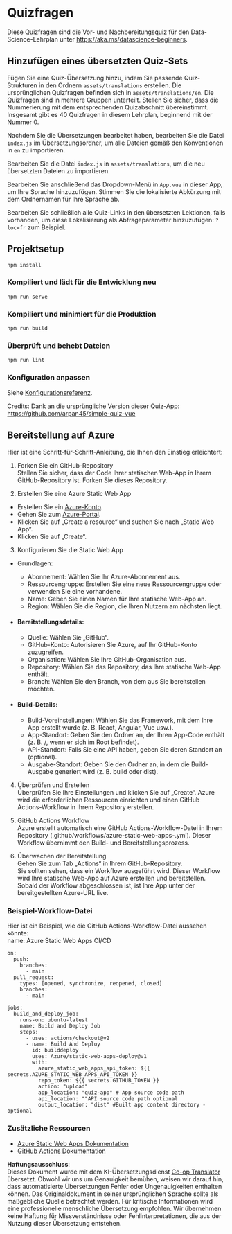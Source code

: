 <!--
CO_OP_TRANSLATOR_METADATA:
{
  "original_hash": "e92c33ea498915a13c9aec162616db18",
  "translation_date": "2025-08-24T00:39:04+00:00",
  "source_file": "quiz-app/README.md",
  "language_code": "de"
}
-->
# Quizfragen

Diese Quizfragen sind die Vor- und Nachbereitungsquiz für den Data-Science-Lehrplan unter https://aka.ms/datascience-beginners.

## Hinzufügen eines übersetzten Quiz-Sets

Fügen Sie eine Quiz-Übersetzung hinzu, indem Sie passende Quiz-Strukturen in den Ordnern `assets/translations` erstellen. Die ursprünglichen Quizfragen befinden sich in `assets/translations/en`. Die Quizfragen sind in mehrere Gruppen unterteilt. Stellen Sie sicher, dass die Nummerierung mit dem entsprechenden Quizabschnitt übereinstimmt. Insgesamt gibt es 40 Quizfragen in diesem Lehrplan, beginnend mit der Nummer 0.

Nachdem Sie die Übersetzungen bearbeitet haben, bearbeiten Sie die Datei `index.js` im Übersetzungsordner, um alle Dateien gemäß den Konventionen in `en` zu importieren.

Bearbeiten Sie die Datei `index.js` in `assets/translations`, um die neu übersetzten Dateien zu importieren.

Bearbeiten Sie anschließend das Dropdown-Menü in `App.vue` in dieser App, um Ihre Sprache hinzuzufügen. Stimmen Sie die lokalisierte Abkürzung mit dem Ordnernamen für Ihre Sprache ab.

Bearbeiten Sie schließlich alle Quiz-Links in den übersetzten Lektionen, falls vorhanden, um diese Lokalisierung als Abfrageparameter hinzuzufügen: `?loc=fr` zum Beispiel.

## Projektsetup

```
npm install
```

### Kompiliert und lädt für die Entwicklung neu

```
npm run serve
```

### Kompiliert und minimiert für die Produktion

```
npm run build
```

### Überprüft und behebt Dateien

```
npm run lint
```

### Konfiguration anpassen

Siehe [Konfigurationsreferenz](https://cli.vuejs.org/config/).

Credits: Dank an die ursprüngliche Version dieser Quiz-App: https://github.com/arpan45/simple-quiz-vue

## Bereitstellung auf Azure

Hier ist eine Schritt-für-Schritt-Anleitung, die Ihnen den Einstieg erleichtert:

1. Forken Sie ein GitHub-Repository  
Stellen Sie sicher, dass der Code Ihrer statischen Web-App in Ihrem GitHub-Repository ist. Forken Sie dieses Repository.

2. Erstellen Sie eine Azure Static Web App  
- Erstellen Sie ein [Azure-Konto](http://azure.microsoft.com).  
- Gehen Sie zum [Azure-Portal](https://portal.azure.com).  
- Klicken Sie auf „Create a resource“ und suchen Sie nach „Static Web App“.  
- Klicken Sie auf „Create“.

3. Konfigurieren Sie die Static Web App  
- Grundlagen:  
  - Abonnement: Wählen Sie Ihr Azure-Abonnement aus.  
  - Ressourcengruppe: Erstellen Sie eine neue Ressourcengruppe oder verwenden Sie eine vorhandene.  
  - Name: Geben Sie einen Namen für Ihre statische Web-App an.  
  - Region: Wählen Sie die Region, die Ihren Nutzern am nächsten liegt.  

- #### Bereitstellungsdetails:  
  - Quelle: Wählen Sie „GitHub“.  
  - GitHub-Konto: Autorisieren Sie Azure, auf Ihr GitHub-Konto zuzugreifen.  
  - Organisation: Wählen Sie Ihre GitHub-Organisation aus.  
  - Repository: Wählen Sie das Repository, das Ihre statische Web-App enthält.  
  - Branch: Wählen Sie den Branch, von dem aus Sie bereitstellen möchten.  

- #### Build-Details:  
  - Build-Voreinstellungen: Wählen Sie das Framework, mit dem Ihre App erstellt wurde (z. B. React, Angular, Vue usw.).  
  - App-Standort: Geben Sie den Ordner an, der Ihren App-Code enthält (z. B. /, wenn er sich im Root befindet).  
  - API-Standort: Falls Sie eine API haben, geben Sie deren Standort an (optional).  
  - Ausgabe-Standort: Geben Sie den Ordner an, in dem die Build-Ausgabe generiert wird (z. B. build oder dist).  

4. Überprüfen und Erstellen  
Überprüfen Sie Ihre Einstellungen und klicken Sie auf „Create“. Azure wird die erforderlichen Ressourcen einrichten und einen GitHub Actions-Workflow in Ihrem Repository erstellen.

5. GitHub Actions Workflow  
Azure erstellt automatisch eine GitHub Actions-Workflow-Datei in Ihrem Repository (.github/workflows/azure-static-web-apps-<name>.yml). Dieser Workflow übernimmt den Build- und Bereitstellungsprozess.

6. Überwachen der Bereitstellung  
Gehen Sie zum Tab „Actions“ in Ihrem GitHub-Repository.  
Sie sollten sehen, dass ein Workflow ausgeführt wird. Dieser Workflow wird Ihre statische Web-App auf Azure erstellen und bereitstellen.  
Sobald der Workflow abgeschlossen ist, ist Ihre App unter der bereitgestellten Azure-URL live.

### Beispiel-Workflow-Datei

Hier ist ein Beispiel, wie die GitHub Actions-Workflow-Datei aussehen könnte:  
name: Azure Static Web Apps CI/CD  
```
on:
  push:
    branches:
      - main
  pull_request:
    types: [opened, synchronize, reopened, closed]
    branches:
      - main

jobs:
  build_and_deploy_job:
    runs-on: ubuntu-latest
    name: Build and Deploy Job
    steps:
      - uses: actions/checkout@v2
      - name: Build And Deploy
        id: builddeploy
        uses: Azure/static-web-apps-deploy@v1
        with:
          azure_static_web_apps_api_token: ${{ secrets.AZURE_STATIC_WEB_APPS_API_TOKEN }}
          repo_token: ${{ secrets.GITHUB_TOKEN }}
          action: "upload"
          app_location: "quiz-app" # App source code path
          api_location: ""API source code path optional
          output_location: "dist" #Built app content directory - optional
```

### Zusätzliche Ressourcen  
- [Azure Static Web Apps Dokumentation](https://learn.microsoft.com/azure/static-web-apps/getting-started)  
- [GitHub Actions Dokumentation](https://docs.github.com/actions/use-cases-and-examples/deploying/deploying-to-azure-static-web-app)  

**Haftungsausschluss**:  
Dieses Dokument wurde mit dem KI-Übersetzungsdienst [Co-op Translator](https://github.com/Azure/co-op-translator) übersetzt. Obwohl wir uns um Genauigkeit bemühen, weisen wir darauf hin, dass automatisierte Übersetzungen Fehler oder Ungenauigkeiten enthalten können. Das Originaldokument in seiner ursprünglichen Sprache sollte als maßgebliche Quelle betrachtet werden. Für kritische Informationen wird eine professionelle menschliche Übersetzung empfohlen. Wir übernehmen keine Haftung für Missverständnisse oder Fehlinterpretationen, die aus der Nutzung dieser Übersetzung entstehen.